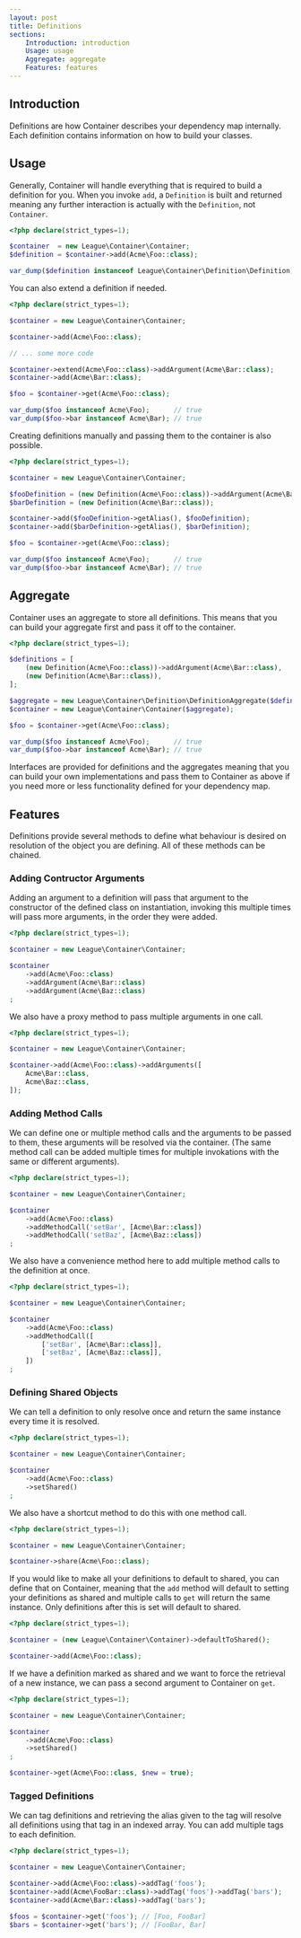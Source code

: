 ```yaml
---
layout: post
title: Definitions
sections:
    Introduction: introduction
    Usage: usage
    Aggregate: aggregate
    Features: features
---
```

## Introduction

Definitions are how Container describes your dependency map internally. Each definition contains information on how to build your classes.

## Usage

Generally, Container will handle everything that is required to build a definition for you. When you invoke `add`, a `Definition` is built and returned meaning any further interaction is actually with the `Definition`, not `Container`.

~~~ php
<?php declare(strict_types=1);

$container  = new League\Container\Container;
$definition = $container->add(Acme\Foo::class);

var_dump($definition instanceof League\Container\Definition\Definition); // true
~~~

You can also extend a definition if needed.

~~~ php
<?php declare(strict_types=1);

$container = new League\Container\Container;

$container->add(Acme\Foo::class);

// ... some more code

$container->extend(Acme\Foo::class)->addArgument(Acme\Bar::class);
$container->add(Acme\Bar::class);

$foo = $container->get(Acme\Foo::class);

var_dump($foo instanceof Acme\Foo);      // true
var_dump($foo->bar instanceof Acme\Bar); // true
~~~

Creating definitions manually and passing them to the container is also possible.

~~~ php
<?php declare(strict_types=1);

$container = new League\Container\Container;

$fooDefinition = (new Definition(Acme\Foo::class))->addArgument(Acme\Bar::class);
$barDefinition = (new Definition(Acme\Bar::class));

$container->add($fooDefinition->getAlias(), $fooDefinition);
$container->add($barDefinition->getAlias(), $barDefinition);

$foo = $container->get(Acme\Foo::class);

var_dump($foo instanceof Acme\Foo);      // true
var_dump($foo->bar instanceof Acme\Bar); // true
~~~

## Aggregate

Container uses an aggregate to store all definitions. This means that you can build your aggregate first and pass it off to the container.

~~~ php
<?php declare(strict_types=1);

$definitions = [
    (new Definition(Acme\Foo::class))->addArgument(Acme\Bar::class),
    (new Definition(Acme\Bar::class)),
];

$aggregate = new League\Container\Definition\DefinitionAggregate($definitions);
$container = new League\Container\Container($aggregate);

$foo = $container->get(Acme\Foo::class);

var_dump($foo instanceof Acme\Foo);      // true
var_dump($foo->bar instanceof Acme\Bar); // true
~~~

Interfaces are provided for definitions and the aggregates meaning that you can build your own implementations and pass them to Container as above if you need more or less functionality defined for your dependency map.

## Features

Definitions provide several methods to define what behaviour is desired on resolution of the object you are defining. All of these methods can be chained.

### Adding Contructor Arguments

Adding an argument to a definition will pass that argument to the constructor of the defined class on instantiation, invoking this multiple times will pass more arguments, in the order they were added.

~~~ php
<?php declare(strict_types=1);

$container = new League\Container\Container;

$container
    ->add(Acme\Foo::class)
    ->addArgument(Acme\Bar::class)
    ->addArgument(Acme\Baz::class)
;
~~~

We also have a proxy method to pass multiple arguments in one call.

~~~ php
<?php declare(strict_types=1);

$container = new League\Container\Container;

$container->add(Acme\Foo::class)->addArguments([
    Acme\Bar::class,
    Acme\Baz::class,
]);
~~~

### Adding Method Calls

We can define one or multiple method calls and the arguments to be passed to them, these arguments will be resolved via the container. (The same method call can be added multiple times for multiple invokations with the same or different arguments).

~~~ php
<?php declare(strict_types=1);

$container = new League\Container\Container;

$container
    ->add(Acme\Foo::class)
    ->addMethodCall('setBar', [Acme\Bar::class])
    ->addMethodCall('setBaz', [Acme\Baz::class])
;
~~~

We also have a convenience method here to add multiple method calls to the definition at once.

~~~ php
<?php declare(strict_types=1);

$container = new League\Container\Container;

$container
    ->add(Acme\Foo::class)
    ->addMethodCall([
        ['setBar', [Acme\Bar::class]],
        ['setBaz', [Acme\Baz::class]],
    ])
;
~~~

### Defining Shared Objects

We can tell a definition to only resolve once and return the same instance every time it is resolved.

~~~ php
<?php declare(strict_types=1);

$container = new League\Container\Container;

$container
    ->add(Acme\Foo::class)
    ->setShared()
;
~~~

We also have a shortcut method to do this with one method call.

~~~ php
<?php declare(strict_types=1);

$container = new League\Container\Container;

$container->share(Acme\Foo::class);
~~~

If you would like to make all your definitions to default to shared, you can define that on Container, meaning that the `add` method will default to setting your definitions as shared and multiple calls to `get` will return the same instance. Only definitions after this is set will default to shared.

~~~ php
<?php declare(strict_types=1);

$container = (new League\Container\Container)->defaultToShared();

$container->add(Acme\Foo::class);
~~~

If we have a definition marked as shared and we want to force the retrieval of a new instance, we can pass a second argument to Container on `get`.

~~~ php
<?php declare(strict_types=1);

$container = new League\Container\Container;

$container
    ->add(Acme\Foo::class)
    ->setShared()
;

$container->get(Acme\Foo::class, $new = true);
~~~

### Tagged Definitions

We can tag definitions and retrieving the alias given to the tag will resolve all definitions using that tag in an indexed array. You can add multiple tags to each definition.

~~~ php
<?php declare(strict_types=1);

$container = new League\Container\Container;

$container->add(Acme\Foo::class)->addTag('foos');
$container->add(Acme\FooBar::class)->addTag('foos')->addTag('bars');
$container->add(Acme\Bar::class)->addTag('bars');

$foos = $container->get('foos'); // [Foo, FooBar]
$bars = $container->get('bars'); // [FooBar, Bar]
~~~
